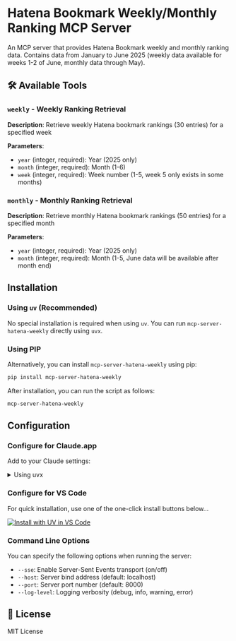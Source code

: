 # Hatena Bookmark Weekly/Monthly Ranking MCP Server

An MCP server that provides Hatena Bookmark weekly and monthly ranking data. Contains data from January to June 2025 (weekly data available for weeks 1-2 of June, monthly data through May).

## 🛠️ Available Tools

### `weekly` - Weekly Ranking Retrieval

**Description**: Retrieve weekly Hatena bookmark rankings (30 entries) for a specified week

**Parameters**:

- `year` (integer, required): Year (2025 only)
- `month` (integer, required): Month (1-6)
- `week` (integer, required): Week number (1-5, week 5 only exists in some months)

### `monthly` - Monthly Ranking Retrieval

**Description**: Retrieve monthly Hatena bookmark rankings (50 entries) for a specified month

**Parameters**:

- `year` (integer, required): Year (2025 only)
- `month` (integer, required): Month (1-5, June data will be available after month end)

## Installation

### Using `uv` (Recommended)

No special installation is required when using `uv`. You can run `mcp-server-hatena-weekly` directly using `uvx`.

### Using PIP

Alternatively, you can install `mcp-server-hatena-weekly` using pip:

```sh
pip install mcp-server-hatena-weekly
```

After installation, you can run the script as follows:

```sh
mcp-server-hatena-weekly
```

## Configuration

### Configure for Claude.app

Add to your Claude settings:

<details>
<summary>Using uvx</summary>

```json
{
  "mcpServers": {
    "hatena-weekly": {
      "command": "uvx",
      "args": ["mcp-server-hatena-weekly"]
    }
  }
}
```

</details>

### Configure for VS Code

For quick installation, use one of the one-click install buttons below...

[![Install with UV in VS Code](https://img.shields.io/badge/VS_Code-UV-0098FF?style=flat-square&logo=visualstudiocode&logoColor=white)](https://insiders.vscode.dev/redirect/mcp/install?name=hatena-weekly&config=%7B%22command%22%3A%22uvx%22%2C%22args%22%3A%5B%22mcp-server-hatena-weekly%22%5D%7D)

### Command Line Options

You can specify the following options when running the server:

- `--sse`: Enable Server-Sent Events transport (on/off)
- `--host`: Server bind address (default: localhost)
- `--port`: Server port number (default: 8000)
- `--log-level`: Logging verbosity (debug, info, warning, error)

## 📄 License

MIT License
